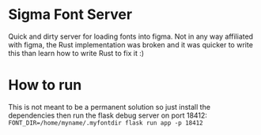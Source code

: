 # Sigma Font Server
Quick and dirty server for loading fonts into figma.
Not in any way affiliated with figma, the Rust implementation was broken
and it was quicker to write this than learn how to write Rust to fix it :)

# How to run
This is not meant to be a permanent solution so just install the dependencies then
run the flask debug server on port 18412:
`FONT_DIR=/home/myname/.myfontdir flask run app -p 18412`
